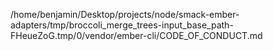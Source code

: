 /home/benjamin/Desktop/projects/node/smack-ember-adapters/tmp/broccoli_merge_trees-input_base_path-FHeueZoG.tmp/0/vendor/ember-cli/CODE_OF_CONDUCT.md